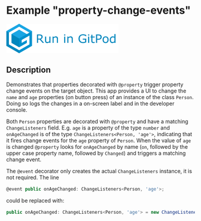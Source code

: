 # Example "property-change-events"

[![GitPod Logo](../../doc/run-in-gitpod.png)](https://gitpod.io/#example=property-change-events,dev=--dev/https://github.com/eclipsesource/tabris-decorators/tree/gplink/examples/property-change-events)

## Description

Demonstrates that properties decorated with `@property` trigger property change events on the target object. This app provides a UI to change the `name` and `age` properties (on button press) of an instance of the class `Person`. Doing so logs the changes in a on-screen label and in the developer console.

Both `Person` properties are decorated with `@property` and have a matching `ChangeListeners` field. E.g. `age` is a property of the type `number` and `onAgeChanged` is of the type `ChangeListeners<Person, 'age'>`, indicating that it fires change events for the `age` property of `Person`. When the value of `age` is changed `@property` looks for `onAgeChanged` by name (`on`, followed by the upper case property name, followed by `Changed`) and triggers a matching change event.

The `@event` decorator only creates the actual `ChangeListeners` instance, it is not required. The line
```ts
@event public onAgeChanged: ChangeListeners<Person, 'age'>;
```
could be replaced with:
```ts
public onAgeChanged: ChangeListeners<Person, 'age'> = new ChangeListeners(this, 'age');`
```
